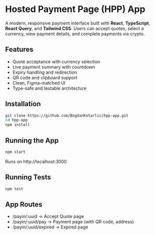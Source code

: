 # Hosted Payment Page (HPP) App

A modern, responsive payment interface built with **React**, **TypeScript**, **React Query**, and **Tailwind CSS**. Users can accept quotes, select a currency, view payment details, and complete payments via crypto.

## Features

- Quote acceptance with currency selection
- Live payment summary with countdown
- Expiry handling and redirection
- QR code and clipboard support
- Clean, Figma-matched UI
- Type-safe and testable architecture

## Installation

```bash
git clone https://github.com/BogdanKotarlic/hpp-app.git
cd hpp-app
npm install
```

## Running the App

```bash
npm start
```

Runs on http://localhost:3000

## Running Tests

```bash
npm test
```

## App Routes

- /payin/:uuid → Accept Quote page
- /payin/:uuid/pay → Payment page (with QR code, address)
- /payin/:uuid/expired → Expired page
